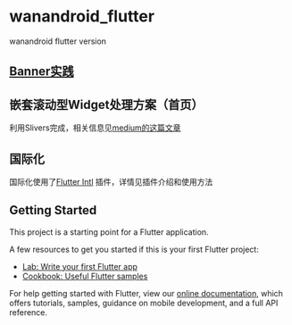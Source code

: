 # wanandroid_flutter

wanandroid flutter version

## [Banner实践](/lib/banner)

## 嵌套滚动型Widget处理方案（首页）
利用Slivers完成，相关信息见[medium的这篇文章](https://medium.com/flutter/slivers-demystified-6ff68ab0296f)


## 国际化
国际化使用了[Flutter Intl](https://plugins.jetbrains.com/plugin/13666-flutter-intl) 插件，详情见插件介绍和使用方法
## Getting Started

This project is a starting point for a Flutter application.

A few resources to get you started if this is your first Flutter project:

- [Lab: Write your first Flutter app](https://flutter.dev/docs/get-started/codelab)
- [Cookbook: Useful Flutter samples](https://flutter.dev/docs/cookbook)

For help getting started with Flutter, view our
[online documentation](https://flutter.dev/docs), which offers tutorials,
samples, guidance on mobile development, and a full API reference.
